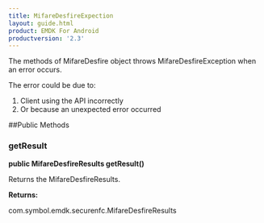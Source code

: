 ```yaml
---
title: MifareDesfireExpection
layout: guide.html
product: EMDK For Android
productversion: '2.3'
---
```


The methods of MifareDesfire object throws MifareDesfireException when an error
 occurs.

The error could be due to:

1. Client using the API incorrectly
2. Or because an unexpected error occurred

##Public Methods

### getResult

**public MifareDesfireResults getResult()**

Returns the MifareDesfireResults.

**Returns:**

com.symbol.emdk.securenfc.MifareDesfireResults









